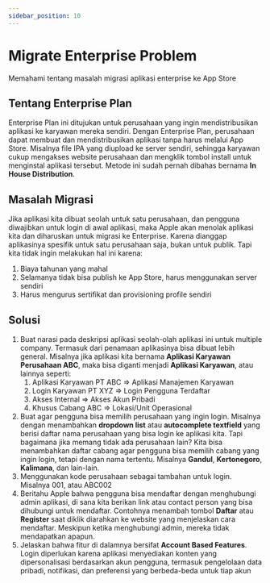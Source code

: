```yaml
---
sidebar_position: 10
---
```


# Migrate Enterprise Problem

Memahami tentang masalah migrasi aplikasi enterprise ke App Store

## Tentang Enterprise Plan

Enterprise Plan ini ditujukan untuk perusahaan yang ingin mendistribusikan aplikasi ke karyawan mereka sendiri. Dengan Enterprise Plan, perusahaan dapat membuat dan mendistribusikan aplikasi tanpa harus melalui App Store. Misalnya file IPA yang diupload ke server sendiri, sehingga karyawan cukup mengakses website perusahaan dan mengklik tombol install untuk menginstal aplikasi tersebut. Metode ini sudah pernah dibahas bernama **In House Distribution**.

## Masalah Migrasi

Jika aplikasi kita dibuat seolah untuk satu perusahaan, dan pengguna diwajibkan untuk login di awal aplikasi, maka Apple akan menolak aplikasi kita dan diharuskan untuk migrasi ke Enterprise. Karena dianggap aplikasinya spesifik untuk satu perusahaan saja, bukan untuk publik. Tapi kita tidak ingin melakukan hal ini karena:
1. Biaya tahunan yang mahal
2. Selamanya tidak bisa publish ke App Store, harus menggunakan server sendiri
3. Harus mengurus sertifikat dan provisioning profile sendiri

## Solusi

1. Buat narasi pada deskripsi aplikasi seolah-olah aplikasi ini untuk multiple company. Termasuk dari penamaan aplikasinya bisa dibuat lebih general. Misalnya jika aplikasi kita bernama **Aplikasi Karyawan Perusahaan ABC**, maka bisa diganti menjadi **Aplikasi Karyawan**, atau lainnya seperti:
    1. Aplikasi Karyawan PT ABC => Aplikasi Manajemen Karyawan
    2. Login Karyawan PT XYZ => Login Pengguna Terdaftar
    3. Akses Internal => Akses Akun Pribadi
    4. Khusus Cabang ABC => Lokasi/Unit Operasional
2. Buat agar pengguna bisa memilih perusahaan yang ingin login. Misalnya dengan menambahkan **dropdown list** atau **autocomplete textfield** yang berisi daftar nama perusahaan yang bisa login ke aplikasi kita.
Tapi bagaimana jika memang tidak ada perusahaan lain? Kita bisa menambahkan daftar cabang agar pengguna bisa memilih cabang yang ingin login, tetapi dengan nama tertentu. Misalnya **Gandul**, **Kertonegoro**, **Kalimana**, dan lain-lain.
3. Menggunakan kode perusahaan sebagai tambahan untuk login. Misalnya 001, atau ABC002
4. Beritahu Apple bahwa pengguna bisa mendaftar dengan menghubungi admin aplikasi, di sana kita berikan link atau contact person yang bisa dihubungi untuk mendaftar. Contohnya menambah tombol **Daftar** atau **Register** saat diklik diarahkan ke website yang menjelaskan cara mendaftar. Meskipun ketika menghubungi admin, mereka tidak mendapatkan apapun.
5. Jelaskan bahwa fitur di dalamnya bersifat **Account Based Features**. Login diperlukan karena aplikasi menyediakan konten yang dipersonalisasi berdasarkan akun pengguna, termasuk pengelolaan data pribadi, notifikasi, dan preferensi yang berbeda-beda untuk tiap akun